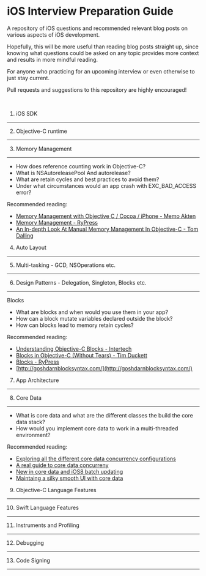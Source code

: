 # iOS Interview Preparation Guide

A repository of iOS questions and recommended relevant blog posts on various aspects of iOS development.

Hopefully, this will be more useful than reading blog posts straight up, since knowing what questions could be asked on any topic provides more context and results in more mindful reading.

For anyone who practicing for an upcoming interview or even otherwise to just stay current.

Pull requests and suggestions to this repository are highly encouraged!

<br/>

1. iOS SDK
---

2. Objective-C runtime
---

3. Memory Management
---
- How does reference counting work in Objective-C?
- What is NSAutoreleasePool And autorelease?
- What are retain cycles and best practices to avoid them?
- Under what circumstances would an app crash with EXC_BAD_ACCESS error?

Recommended reading:
- [Memory Management with Objective C / Cocoa / iPhone - Memo Akten](http://memo.tv/archive/memory_management_with_objective_c_cocoa_iphone)
- [Memory Management - RyPress](http://rypress.com/tutorials/objective-c/memory-management)
- [An In-depth Look At Manual Memory Management In Objective-C - Tom Dalling](http://www.tomdalling.com/blog/cocoa/an-in-depth-look-at-manual-memory-management-in-objective-c/)
4.  Auto Layout
---

5.  Multi-tasking - GCD, NSOperations etc.
---

6.  Design Patterns - Delegation, Singleton, Blocks etc.
---
Blocks
- What are blocks and when would you use them in your app?
- How can a block mutate variables declared outside the block?
- How can blocks lead to memory retain cycles?

Recommended reading:
- [Understanding Objective-C Blocks - Intertech](http://www.intertech.com/Blog/understanding-objective-c-blocks/)
- [Blocks in Objective-C (Without Tears) - Tim Duckett](http://adoptioncurve.net/archives/2013/02/blocks-in-objective-c-without-tears/)
- [Blocks - RyPress](http://rypress.com/tutorials/objective-c/blocks)
- [http://goshdarnblocksyntax.com/](http://goshdarnblocksyntax.com/)
7.  App Architecture
---

8.  Core Data
---
- What is core data and what are the different classes the build the core data stack?
- How would you implement core data to work in a multi-threaded environment?

Recommended reading:
- [Exploring all the different core data concurrency configurations](https://blog.codecentric.de/en/2014/11/concurrency-coredata/)
- [A real guide to core data concurreny](http://quellish.tumblr.com/post/97430076027/a-real-guide-to-core-data-concurrency)
- [New in core data and iOS8 batch updating](https://www.bignerdranch.com/blog/new-in-core-data-and-ios-8-batch-updating/)
- [Maintaing a silky smooth UI with core data](https://medium.com/soundwave-stories/core-data-cffe22efe716)
9.  Objective-C Language Features
---

10.  Swift Language Features
---

11.  Instruments and Profiling
---

12.  Debugging
---

13.  Code Signing
---
